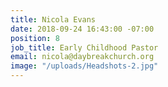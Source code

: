 ```yaml
---
title: Nicola Evans
date: 2018-09-24 16:43:00 -07:00
position: 8
job_title: Early Childhood Pastor
email: nicola@daybreakchurch.org
image: "/uploads/Headshots-2.jpg"
---
```


